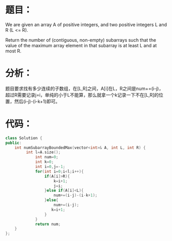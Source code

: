 题目：
==
We are given an array A of positive integers, and two positive integers L and R (L <= R).

Return the number of (contiguous, non-empty) subarrays such that the value of the maximum array element in that subarray is at least L and at most R.

分析：
==
题目要求找有多少连续的子数组，在[L,R]之间，A[i]在L，R之间是num+=(i-j)，超过R需要记录j=i，单纯的小于L不能算，那么就拿一个k记录一下不在[L,R]的位置，然后(i-j)-(i-k+1)即可。

代码：
==
```C++
class Solution {
public:
    int numSubarrayBoundedMax(vector<int>& A, int L, int R) {
         int l=A.size();
             int num=0;
             int k=0;
             int i=0,j=-1;
             for(int i=0;i<l;i++){
                 if(A[i]>R){
                     k=i+1;
                     j=i;
                 }else if(A[i]<L){
                     num+=(i-j)-(i-k+1);
                 }else{
                     num+=(i-j);
                    k=i+1;
                 }
             }
             return num;
    }
};
```

